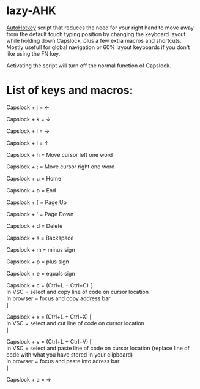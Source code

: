 # lazy-AHK

[AutoHotkey](https://www.autohotkey.com/) script that reduces the need for your right hand to move away from the default touch typing position by changing the keyboard layout while holding down Capslock, plus a few extra macros and shortcuts. Mostly usefull for global navigation or 60% layout keyboards if you don't like using the FN key.

Activating the script will turn off the normal function of Capslock.

# List of keys and macros:

Capslock + j = ←

Capslock + k = ↓

Capslock + l = →

Capslock + i = ↑

Capslock + h = Move cursor left one word

Capslock + ; = Move cursor right one word

Capslock + u = Home

Capslock + o = End

Capslock + \[ = Page Up

Capslock + ' = Page Down

Capslock + d = Delete

Capslock + s = Backspace

Capslock + m = minus sign

Capslock + p = plus sign

Capslock + e = equals sign

Capslock + c = (Ctrl+L + Ctrl+C) [  
In VSC = select and copy line of code on cursor location    
In browser = focus and copy address bar    
]

Capslock + x = (Ctrl+L + Ctrl+X) [  
In VSC = select and cut line of code on cursor location  
]

Capslock + v = (Ctrl+L + Ctrl+V) [  
In VSC = select and paste line of code on cursor location (replace line of code with what you have stored in your clipboard)  
In browser = focus and paste into adress bar  
]

Capslock + a = =>
